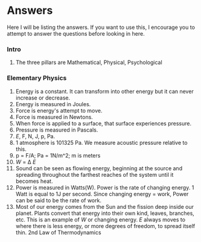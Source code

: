 # Answers
Here I will be listing the answers. If you want to use this, I encourage you to attempt to answer the questions before looking in here.

### Intro
1. The three pillars are Mathematical, Physical, Psychological

### Elementary Physics
1. Energy is a constant. It can transform into other energy but it can never increase or decrease.
2. Energy is measured in Joules.
3. Force is energy's attempt to move.
4. Force is measured in Newtons.
5. When force is applied to a surface, that surface experiences pressure.
6. Pressure is measured in Pascals.
7. _E_, F, N, J, p, Pa.
8. 1 atmosphere is 101325 Pa. We measure acoustic pressure relative to this.
9. p = F/A; Pa = 1N/m^2; m is meters
10. _W_ = Δ _E_
11. Sound can be seen as flowing energy, beginning at the source and spreading throughout the farthest reaches of the system until it becomes heat.
12. Power is measured in Watts(W). Power is the rate of changing energy. 1 Watt is equal to 1J per second. Since changing energy = work, Power can be said to be the rate of work.
13. Most of our energy comes from the Sun and the fission deep inside our planet. Plants convert that energy into their own kind, leaves, branches, etc. This is an example of _W_ or changing energy. _E_ always moves to where there is less energy, or more degrees of freedom, to spread itself thin. 2nd Law of Thermodynamics
